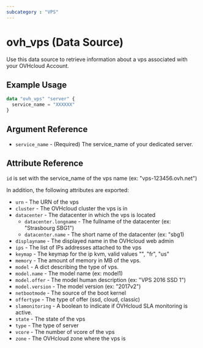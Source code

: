 ```yaml
---
subcategory : "VPS"
---
```


# ovh\_vps (Data Source)

Use this data source to retrieve information about a vps associated with your OVHcloud Account.

## Example Usage

```terraform
data "ovh_vps" "server" {
  service_name = "XXXXXX"
}
```

## Argument Reference

* `service_name` - (Required) The service_name of your dedicated server.

## Attribute Reference

`id` is set with the service\_name of the vps name (ex: "vps-123456.ovh.net")

In addition, the following attributes are exported:

* `urn` - The URN of the vps
* `cluster` - The OVHcloud cluster the vps is in
* `datacenter` - The datacenter in which the vps is located
  * `datacenter.longname` - The fullname of the datacenter (ex: "Strasbourg SBG1")
  * `datacenter.name` - The short name of the datacenter (ex: "sbg1)
* `displayname` - The displayed name in the OVHcloud web admin
* `ips` - The list of IPs addresses attached to the vps
* `keymap` - The keymap for the ip kvm, valid values "", "fr", "us"
* `memory` - The amount of memory in MB of the vps.
* `model` - A dict describing the type of vps.
* `model.name` - The model name (ex: model1)
* `model.offer` - The model human description (ex: "VPS 2016 SSD 1")
* `model.version` - The model version (ex: "2017v2")
* `netbootmode` - The source of the boot kernel
* `offertype` - The type of offer (ssd, cloud, classic)
* `slamonitoring` - A boolean to indicate if OVHcloud SLA monitoring is active.
* `state` - The state of the vps
* `type` - The type of server
* `vcore` - The number of vcore of the vps
* `zone` - The OVHcloud zone where the vps is
